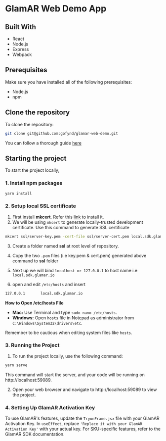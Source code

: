 # GlamAR Web Demo App

## Built With

- React
- Node.js
- Express
- Webpack

## Prerequisites

Make sure you have installed all of the following prerequisites:

- Node.js
- npm

## Clone the repository

To clone the repository:

```bash
git clone git@github.com:gofynd/glamar-web-demo.git
```

You can follow a thorough guide [here](https://docs.gitlab.com/ee/gitlab-basics/start-using-git.html#clone-a-repository)

## Starting the project

To start the project locally,

### 1. Install npm packages

```bash
yarn install
```

### 2. Setup local SSL certificate

1. First install **mkcert**. Refer this [link](https://github.com/FiloSottile/mkcert#example) to install it.
2. We will be using `mkcert` to generate locally-trusted development certificate.
   Use this command to generate SSL certificate

```bash
mkcert ssl/server-key.pem -cert-file ssl/server-cert.pem local.sdk.glamar.io
```

3. Create a folder named **ssl** at root level of repository.
4. Copy the two `.pem` files (i.e key.pem & cert.pem) generated above command to **ssl** folder

5. Next up we will bind `localhost or 127.0.0.1` to host name i.e `local.sdk.glamar.io`
6. open and edit `/etc/hosts` and insert

```bash
127.0.0.1       local.sdk.glamar.io
```

**How to Open /etc/hosts File**

- **Mac:** Use Terminal and type `sudo nano /etc/hosts`.
- **Windows:** Open `hosts` file in Notepad as administrator from `C:\Windows\System32\drivers\etc`.

Remember to be cautious when editing system files like `hosts`.

### 3. Running the Project

1. To run the project locally, use the following command:

```bash
yarn serve
```

This command will start the server, and your code will be running on http://localhost:59089.

2. Open your web browser and navigate to http://localhost:59089 to view the project.

### 4. Setting Up GlamAR Activation Key

To use GlamAR's features, update the `TryonFrame.jsx` file with your GlamAR Activation Key. In `useEffect`, replace `'Replace it with your GlamAR Activation Key'` with your actual key. For SKU-specific features, refer to the GlamAR SDK documentation.
